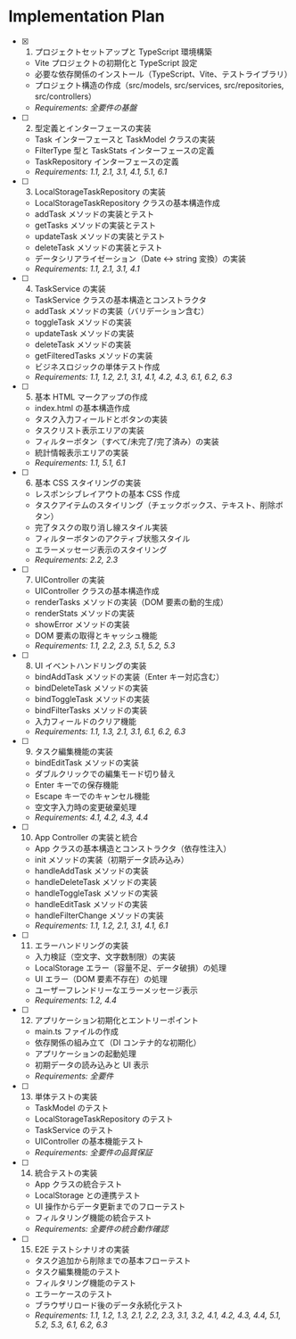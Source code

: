 # Implementation Plan

- [x] 1. プロジェクトセットアップと TypeScript 環境構築

  - Vite プロジェクトの初期化と TypeScript 設定
  - 必要な依存関係のインストール（TypeScript、Vite、テストライブラリ）
  - プロジェクト構造の作成（src/models, src/services, src/repositories, src/controllers）
  - _Requirements: 全要件の基盤_

- [ ] 2. 型定義とインターフェースの実装

  - Task インターフェースと TaskModel クラスの実装
  - FilterType 型と TaskStats インターフェースの定義
  - TaskRepository インターフェースの定義
  - _Requirements: 1.1, 2.1, 3.1, 4.1, 5.1, 6.1_

- [ ] 3. LocalStorageTaskRepository の実装

  - LocalStorageTaskRepository クラスの基本構造作成
  - addTask メソッドの実装とテスト
  - getTasks メソッドの実装とテスト
  - updateTask メソッドの実装とテスト
  - deleteTask メソッドの実装とテスト
  - データシリアライゼーション（Date ↔ string 変換）の実装
  - _Requirements: 1.1, 2.1, 3.1, 4.1_

- [ ] 4. TaskService の実装

  - TaskService クラスの基本構造とコンストラクタ
  - addTask メソッドの実装（バリデーション含む）
  - toggleTask メソッドの実装
  - updateTask メソッドの実装
  - deleteTask メソッドの実装
  - getFilteredTasks メソッドの実装
  - ビジネスロジックの単体テスト作成
  - _Requirements: 1.1, 1.2, 2.1, 3.1, 4.1, 4.2, 4.3, 6.1, 6.2, 6.3_

- [ ] 5. 基本 HTML マークアップの作成

  - index.html の基本構造作成
  - タスク入力フィールドとボタンの実装
  - タスクリスト表示エリアの実装
  - フィルターボタン（すべて/未完了/完了済み）の実装
  - 統計情報表示エリアの実装
  - _Requirements: 1.1, 5.1, 6.1_

- [ ] 6. 基本 CSS スタイリングの実装

  - レスポンシブレイアウトの基本 CSS 作成
  - タスクアイテムのスタイリング（チェックボックス、テキスト、削除ボタン）
  - 完了タスクの取り消し線スタイル実装
  - フィルターボタンのアクティブ状態スタイル
  - エラーメッセージ表示のスタイリング
  - _Requirements: 2.2, 2.3_

- [ ] 7. UIController の実装

  - UIController クラスの基本構造作成
  - renderTasks メソッドの実装（DOM 要素の動的生成）
  - renderStats メソッドの実装
  - showError メソッドの実装
  - DOM 要素の取得とキャッシュ機能
  - _Requirements: 1.1, 2.2, 2.3, 5.1, 5.2, 5.3_

- [ ] 8. UI イベントハンドリングの実装

  - bindAddTask メソッドの実装（Enter キー対応含む）
  - bindDeleteTask メソッドの実装
  - bindToggleTask メソッドの実装
  - bindFilterTasks メソッドの実装
  - 入力フィールドのクリア機能
  - _Requirements: 1.1, 1.3, 2.1, 3.1, 6.1, 6.2, 6.3_

- [ ] 9. タスク編集機能の実装

  - bindEditTask メソッドの実装
  - ダブルクリックでの編集モード切り替え
  - Enter キーでの保存機能
  - Escape キーでのキャンセル機能
  - 空文字入力時の変更破棄処理
  - _Requirements: 4.1, 4.2, 4.3, 4.4_

- [ ] 10. App Controller の実装と統合

  - App クラスの基本構造とコンストラクタ（依存性注入）
  - init メソッドの実装（初期データ読み込み）
  - handleAddTask メソッドの実装
  - handleDeleteTask メソッドの実装
  - handleToggleTask メソッドの実装
  - handleEditTask メソッドの実装
  - handleFilterChange メソッドの実装
  - _Requirements: 1.1, 1.2, 2.1, 3.1, 4.1, 6.1_

- [ ] 11. エラーハンドリングの実装

  - 入力検証（空文字、文字数制限）の実装
  - LocalStorage エラー（容量不足、データ破損）の処理
  - UI エラー（DOM 要素不存在）の処理
  - ユーザーフレンドリーなエラーメッセージ表示
  - _Requirements: 1.2, 4.4_

- [ ] 12. アプリケーション初期化とエントリーポイント

  - main.ts ファイルの作成
  - 依存関係の組み立て（DI コンテナ的な初期化）
  - アプリケーションの起動処理
  - 初期データの読み込みと UI 表示
  - _Requirements: 全要件_

- [ ] 13. 単体テストの実装

  - TaskModel のテスト
  - LocalStorageTaskRepository のテスト
  - TaskService のテスト
  - UIController の基本機能テスト
  - _Requirements: 全要件の品質保証_

- [ ] 14. 統合テストの実装

  - App クラスの統合テスト
  - LocalStorage との連携テスト
  - UI 操作からデータ更新までのフローテスト
  - フィルタリング機能の統合テスト
  - _Requirements: 全要件の統合動作確認_

- [ ] 15. E2E テストシナリオの実装
  - タスク追加から削除までの基本フローテスト
  - タスク編集機能のテスト
  - フィルタリング機能のテスト
  - エラーケースのテスト
  - ブラウザリロード後のデータ永続化テスト
  - _Requirements: 1.1, 1.2, 1.3, 2.1, 2.2, 2.3, 3.1, 3.2, 4.1, 4.2, 4.3, 4.4, 5.1, 5.2, 5.3, 6.1, 6.2, 6.3_
